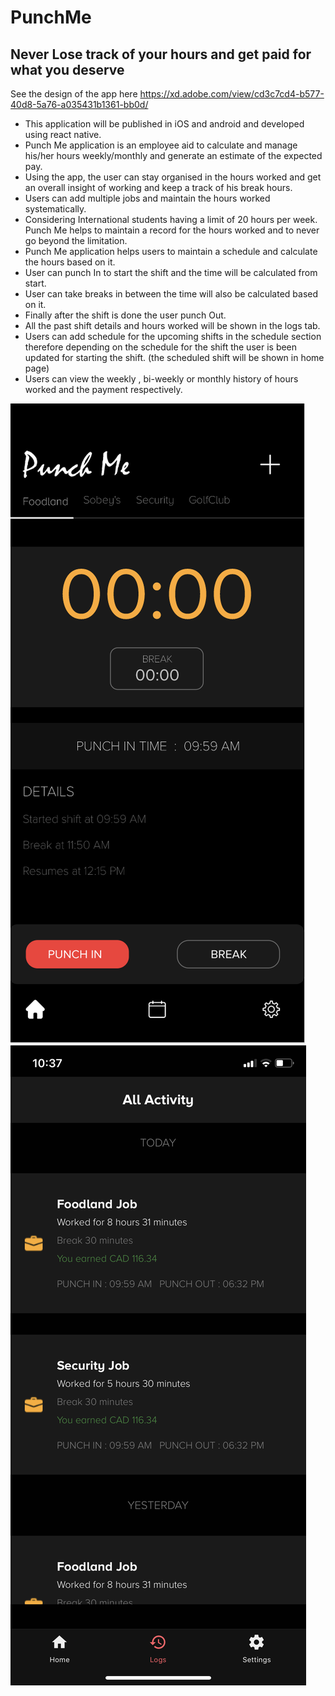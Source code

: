 # PunchMe

## Never Lose track of your hours and get paid for what you deserve

See the design of the app here
https://xd.adobe.com/view/cd3c7cd4-b577-40d8-5a76-a035431b1361-bb0d/

- This application will be published in iOS and android and developed using react native.
- Punch Me application is an employee aid to calculate and manage his/her hours weekly/monthly and generate an estimate of the expected pay.
- Using the app, the user can stay organised in the hours worked and get an overall insight of working and keep a track of his break hours.
- Users can add multiple jobs and maintain the hours worked systematically.
- Considering International students having a limit of 20 hours per week. Punch Me helps to maintain a record for the hours worked and to never go beyond the limitation.
- Punch Me application helps users to maintain a schedule and calculate the hours based on it.
- User can punch In to start the shift and the time will be calculated from start.
- User can take breaks in between the time will also be calculated based on it.
- Finally after the shift is done the user punch Out.
- All the past shift details and hours worked will be shown in the logs tab.
- Users can add schedule for the upcoming shifts in the schedule section therefore depending on the schedule for the shift the user is been updated for starting the shift. (the scheduled shift will be shown in home page)
- Users can view the weekly , bi-weekly or monthly history of hours worked and the payment respectively.

![punchme](PunchMe.png)
![activity](Activity.PNG)
